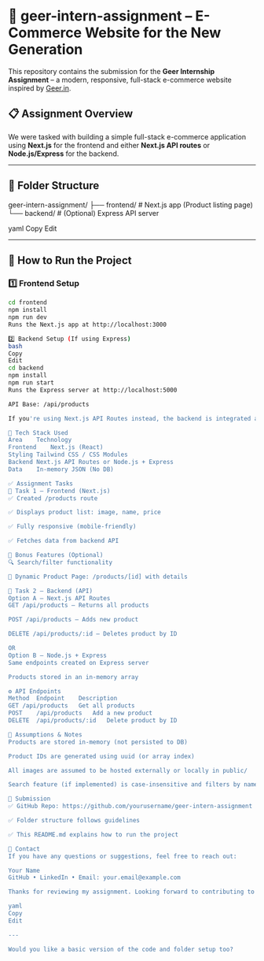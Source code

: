 # 🛒 geer-intern-assignment – E-Commerce Website for the New Generation

This repository contains the submission for the **Geer Internship Assignment** – a modern, responsive, full-stack e-commerce website inspired by [Geer.in](https://geer.in).

## 📋 Assignment Overview

We were tasked with building a simple full-stack e-commerce application using **Next.js** for the frontend and either **Next.js API routes** or **Node.js/Express** for the backend.

---

## 📂 Folder Structure

geer-intern-assignment/
├── frontend/ # Next.js app (Product listing page)
└── backend/ # (Optional) Express API server

yaml
Copy
Edit

---

## 🚀 How to Run the Project

### 1️⃣ Frontend Setup

```bash
cd frontend
npm install
npm run dev
Runs the Next.js app at http://localhost:3000

2️⃣ Backend Setup (If using Express)
bash
Copy
Edit
cd backend
npm install
npm run start
Runs the Express server at http://localhost:5000

API Base: /api/products

If you're using Next.js API Routes instead, the backend is integrated and no separate server setup is needed.

🧠 Tech Stack Used
Area	Technology
Frontend	Next.js (React)
Styling	Tailwind CSS / CSS Modules
Backend	Next.js API Routes or Node.js + Express
Data	In-memory JSON (No DB)

✅ Assignment Tasks
📌 Task 1 – Frontend (Next.js)
✅ Created /products route

✅ Displays product list: image, name, price

✅ Fully responsive (mobile-friendly)

✅ Fetches data from backend API

🌟 Bonus Features (Optional)
🔍 Search/filter functionality

📄 Dynamic Product Page: /products/[id] with details

📌 Task 2 – Backend (API)
Option A – Next.js API Routes
GET /api/products – Returns all products

POST /api/products – Adds new product

DELETE /api/products/:id – Deletes product by ID

OR
Option B – Node.js + Express
Same endpoints created on Express server

Products stored in an in-memory array

⚙️ API Endpoints
Method	Endpoint	Description
GET	/api/products	Get all products
POST	/api/products	Add a new product
DELETE	/api/products/:id	Delete product by ID

📝 Assumptions & Notes
Products are stored in-memory (not persisted to DB)

Product IDs are generated using uuid (or array index)

All images are assumed to be hosted externally or locally in public/

Search feature (if implemented) is case-insensitive and filters by name or category

🤝 Submission
✅ GitHub Repo: https://github.com/yourusername/geer-intern-assignment

✅ Folder structure follows guidelines

✅ This README.md explains how to run the project

📩 Contact
If you have any questions or suggestions, feel free to reach out:

Your Name
GitHub • LinkedIn • Email: your.email@example.com

Thanks for reviewing my assignment. Looking forward to contributing to the Geer team! 🚀

yaml
Copy
Edit

---

Would you like a basic version of the code and folder setup too?
